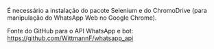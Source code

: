 É necessário a instalação do pacote Selenium e do ChromoDrive (para manipulação do WhatsApp Web no Google Chrome).


Fonte do GitHub para o API WhatsApp e bot: https://github.com/WittmannF/whatsapp_api
